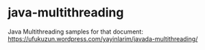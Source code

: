 # java-multithreading

Java Multithreading samples for that document: https://ufukuzun.wordpress.com/yayinlarim/javada-multithreading/
